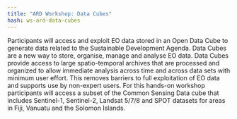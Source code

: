 ```yaml
---
title: "ARD Workshop: Data Cubes"
hash: ws-ard-data-cubes
---
```


Participants will access and exploit EO data stored in an Open Data Cube to generate data related to the Sustainable Development Agenda. Data Cubes are a new way to store, organise, manage and analyse EO data. Data Cubes provide access to large spatio-temporal archives that are processed and organized to allow immediate analysis across time and across data sets with minimum user effort. This removes barriers to full exploitation of EO data and supports use by non-expert users. For this hands-on workshop participants will access a subset of the Common Sensing Data cube that includes Sentinel-1, Sentinel-2, Landsat 5/7/8 and SPOT datasets for areas in Fiji, Vanuatu and the Solomon Islands. 
